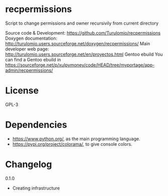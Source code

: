 # recpermissions
Script to change permissions and owner recursivily from current directory

Source code & Development:
    https://github.com/Turulomio/recpermissions
Doxygen documentation:
    http://turulomio.users.sourceforge.net/doxygen/recpermissions/
Main developer web page:
    http://turulomio.users.sourceforge.net/en/proyectos.html
Gentoo ebuild
    You can find a Gentoo ebuild in https://sourceforge.net/p/xulpymoney/code/HEAD/tree/myportage/app-admin/recpermissions/

License
=======
GPL-3

Dependencies
============
* https://www.python.org/, as the main programming language.
* https://pypi.org/project/colorama/, to give console colors.

Changelog
=========
0.1.0
  * Creating infrastructure
